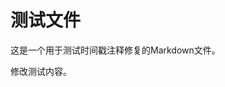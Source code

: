 <!--
最后修改时间: 2025-07-20 10:10:41
上次修改时间: 2025-07-20 10:10:28
文件大小: 177 bytes
 -->
<!--
最后修改时间: 2025-07-20 10:10:27
文件大小: 81 bytes
 -->
# 测试文件

这是一个用于测试时间戳注释修复的Markdown文件。

修改测试内容。